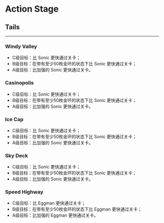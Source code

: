 # Action Stage

## Tails

---

### Windy Valley

* C级目标：比 Sonic 更快通过关卡；
* B级目标：在带有至少50枚金环的状态下比 Sonic 更快通过关卡；
* A级目标：比加强的 Sonic 更快通过关卡。

### Casinopolis

* C级目标：比 Sonic 更快通过关卡；
* B级目标：在带有至少50枚金环的状态下比 Sonic 更快通过关卡；
* A级目标：比加强的 Sonic 更快通过关卡。

### Ice Cap

* C级目标：比 Sonic 更快通过关卡；
* B级目标：在带有至少50枚金环的状态下比 Sonic 更快通过关卡；
* A级目标：比加强的 Sonic 更快通过关卡。

### Sky Deck

* C级目标：比 Sonic 更快通过关卡；
* B级目标：在带有至少50枚金环的状态下比 Sonic 更快通过关卡；
* A级目标：比加强的 Sonic 更快通过关卡。

### Speed Highway

* C级目标：比 Eggman 更快通过关卡；
* B级目标：在带有至少50枚金环的状态下比 Eggman 更快通过关卡；
* A级目标：比加强的 Eggman 更快通过关卡。